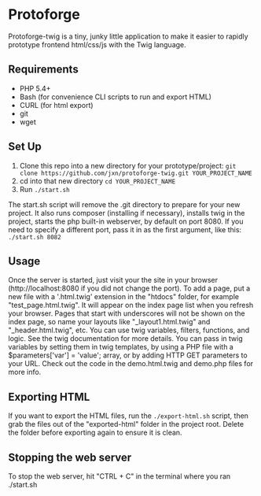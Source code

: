 # Protoforge
Protoforge-twig is a tiny, junky little application to make it easier to rapidly prototype frontend html/css/js with the Twig language.

## Requirements
* PHP 5.4+
* Bash (for convenience CLI scripts to run and export HTML)
* CURL (for html export)
* git
* wget

## Set Up
1. Clone this repo into a new directory for your prototype/project: `git clone https://github.com/jxn/protoforge-twig.git YOUR_PROJECT_NAME`
2. cd into that new directory `cd YOUR_PROJECT_NAME`
3. Run `./start.sh`

The start.sh script will remove the .git directory to prepare for your new project.  It also runs composer (installing if necessary), installs twig in the project, starts the php built-in webserver, by default on port 8080.  If you need to specify a different port, pass it in as the first argument, like this: `./start.sh 8082`

## Usage
Once the server is started, just visit your the site in your browser (http://localhost:8080 if you did not change the port).
To add a page, put a new file with a '.html.twig' extension in the "htdocs" folder, for example "test_page.html.twig".  It will appear on the index page list when you refresh your browser.  Pages that start with underscores will not be shown on the index page, so name your layouts like "_layout1.html.twig" and "_header.html.twig", etc.  You can use twig variables, filters, functions, and logic.  See the twig documentation for more details.  You can pass in twig variables by setting them in twig templates, by using a PHP file with a $parameters['var'] = 'value'; array, or by adding HTTP GET parameters to your URL.  Check out the code in the demo.html.twig and demo.php files for more info.

## Exporting HTML
If you want to export the HTML files, run the `./export-html.sh` script, then grab the files out of the "exported-html" folder in the project root.  Delete the folder before exporting again to ensure it is clean.

## Stopping the web server
To stop the web server, hit "CTRL + C" in the terminal where you ran ./start.sh
